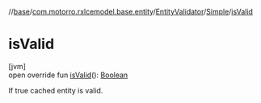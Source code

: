 //[base](../../../../index.md)/[com.motorro.rxlcemodel.base.entity](../../index.md)/[EntityValidator](../index.md)/[Simple](index.md)/[isValid](is-valid.md)

# isValid

[jvm]\
open override fun [isValid](is-valid.md)(): [Boolean](https://kotlinlang.org/api/latest/jvm/stdlib/kotlin/-boolean/index.html)

If true cached entity is valid.
